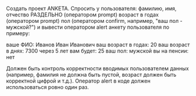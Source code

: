 Создать проект ANKETA. 
Спросить у пользователя:
фамилию, имя, отчество РАЗДЕЛЬНО (оператором prompt)
возраст в годах (оператором prompt)
пол (оператором confirm, например, "ваш пол - мужской?")
и вывести оператором alert анкету пользователя по примеру:

ваше ФИО: Иванов Иван Иванович
ваш возраст в годах: 20
ваш возраст в днях: 7300
через 5 лет вам будет: 25
ваш пол: мужской
вы на пенсии: нет

Должен быть контроль корректности вводимых пользователем данных 
(например, фамилия не должна быть пустой, возраст должен быть корректной цифрой и т.д.).
Оператор alert в коде должен использоваться ровно один раз.




